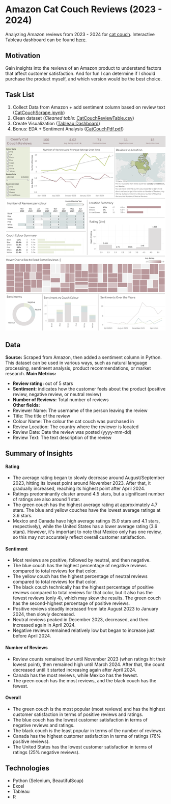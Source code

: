 # Amazon Cat Couch Reviews (2023 - 2024)
Analyzing Amazon reviews from 2023 - 2024 for [cat couch](https://www.amazon.ca/Washable-Medium-Durable-Non-Slip-26%C3%9719%C3%9713/dp/B0C5DMLPNC/ref=cm_cr_arp_d_product_top?ie=UTF8). Interactive Tableau dashboard can be found [here](https://public.tableau.com/app/profile/johanna.schmidle/viz/CatCouchDash/Dashboard1).

## Motivation
Gain insights into the reviews of an Amazon product to understand factors that affect customer satisfaction. And for fun I can determine if I should purchase the product myself, and which version would be the best choice.

## Task List
1. Collect Data from Amazon + add sentiment column based on review text ([CatCouchScrape.ipynb](https://github.com/johannaschmidle/Amazon-Cat-Couch/blob/main/CatCouchScrape.ipynb))
2. Clean dataset (_Cleaned table:_ [CatCouchReviewTable.csv](https://github.com/johannaschmidle/Amazon-Cat-Couch/blob/main/CatCouchReviewTable.csv))
3. Create Visualization ([Tableau Dashboard](https://public.tableau.com/app/profile/johanna.schmidle/viz/CatCouchDash/Dashboard1))
4. Bonus: EDA + Sentiment Analysis ([CatCouchPdf.pdf](https://github.com/johannaschmidle/Amazon-Cat-Couch/blob/main/CatCouchPdf.pdf))

<p align="center">
    <img src="CatCouchDash.png" alt="Tableau Dashboard" width="900">
</p>

## Data
**Source:** Scraped from Amazon, then added a sentiment column in Python. \
This dataset can be used in various ways, such as natural language processing, sentiment analysis, product recommendations, or market research.
**Main Metrics:**
- **Review rating:** out of 5 stars
- **Sentiment:** indicates how the customer feels about the product (positive review, negative review, or neutral review)
- **Number of Reviews:** Total number of reviews    
**Other fields:**
- Reviewer Name: The username of the person leaving the review
- Title: The title of the review
- Colour Name: The colour the cat couch was purchased in
- Review Location: The country where the reviewer is located
- Review Date: Date the review was posted (yyyy-mm-dd)
- Review Text: The text description of the review

## Summary of Insights
#### Rating
- The average rating began to slowly decrease around August/September 2023, hitting its lowest point around November 2023. After that, it gradually increased, reaching its highest point after April 2024.
- Ratings predominantly cluster around 4.5 stars, but a significant number of ratings are also around 1 star.
- The green couch has the highest average rating at approximately 4.7 stars. The blue and yellow couches have the lowest average ratings at 3.6 stars.
- Mexico and Canada have high average ratings (5.0 stars and 4.1 stars, respectively), while the United States has a lower average rating (3.6 stars). However, it's important to note that Mexico only has one review, so this may not accurately reflect overall customer satisfaction.
#### Sentiment
- Most reviews are positive, followed by neutral, and then negative.
- The blue couch has the highest percentage of negative reviews compared to total reviews for that color.
- The yellow couch has the highest percentage of neutral reviews compared to total reviews for that color.
- The black couch technically has the highest percentage of positive reviews compared to total reviews for that color, but it also has the fewest reviews (only 4), which may skew the results. The green couch has the second-highest percentage of positive reviews.
- Positive reviews steadily increased from late August 2023 to January 2024, then slowly decreased.
- Neutral reviews peaked in December 2023, decreased, and then increased again in April 2024.
- Negative reviews remained relatively low but began to increase just before April 2024.
#### Number of Reviews
- Review counts remained low until November 2023 (when ratings hit their lowest point), then remained high until March 2024. After that, the count decreased until it started increasing again after April 2024.
- Canada has the most reviews, while Mexico has the fewest.
- The green couch has the most reviews, and the black couch has the fewest. 
#### Overall
- The green couch is the most popular (most reviews) and has the highest customer satisfaction in terms of positive reviews and ratings.
- The blue couch has the lowest customer satisfaction in terms of negative reviews and ratings.
- The black couch is the least popular in terms of the number of reviews.
- Canada has the highest customer satisfaction in terms of ratings (76% positive reviews).
- The United States has the lowest customer satisfaction in terms of ratings (25% negative reviews).

## Technologies
- Python (Selenium, BeautifulSoup)
- Excel
- Tableau
- R

